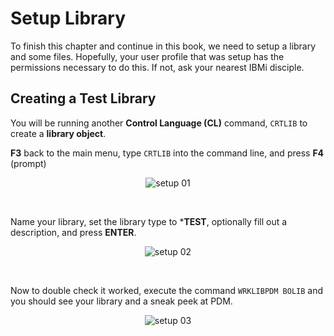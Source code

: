 # Setup Library

To finish this chapter and continue in this book, we need to setup a library and some files.
Hopefully, your user profile that was setup has the permissions necessary to do this.
If not, ask your nearest IBMi disciple.


## Creating a Test Library
You will be running another **Control Language (CL)** command, ```CRTLIB``` to create a **library object**.

**F3** back to the main menu, type ```CRTLIB``` into the command line, and press **F4** (prompt)


<figure align="center">
	<img src="./core/ibmi/_assets/setup-01.PNG" alt="setup 01" />
</figure>

<br>

Name your library, set the library type to ***TEST**, optionally fill out a description, and press **ENTER**.

<figure align="center">
	<img src="./core/ibmi/_assets/setup-02.PNG" alt="setup 02" />
</figure>

<br>

Now to double check it worked, execute the command ```WRKLIBPDM BOLIB``` 
and you should see your library and a sneak peek at PDM.

<figure align="center">
	<img src="./core/ibmi/_assets/setup-03.PNG" alt="setup 03" />
</figure>


